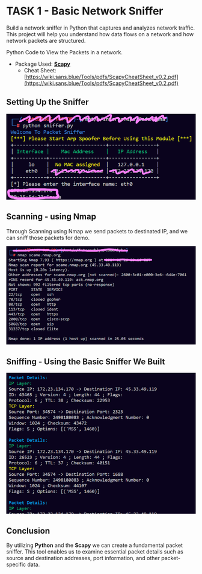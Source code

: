 # TASK 1 - Basic Network Sniffer
Build a network sniffer in Python that captures and analyzes network traffic.<br>
This project will help you understand how data flows on a network and how network packets are structured.

Python Code to View the Packets in a network.<br>
- Package Used: [**Scapy**](https://scapy.net/)<br>
    - Cheat Sheet: [https://wiki.sans.blue/Tools/pdfs/ScapyCheatSheet_v0.2.pdf](https://wiki.sans.blue/Tools/pdfs/ScapyCheatSheet_v0.2.pdf)

## Setting Up the Sniffer

![Sniffer_Setup](Sniffer_Setup.png)

## Scanning - using Nmap
Through Scanning using Nmap we send packets to destinated IP, and we can sniff those packets for demo.

![Scan](Scan.png)

## Sniffing - Using the Basic Sniffer We Built

![Sniff](Sniff.png)

## Conclusion

By utilizing **Python** and the **Scapy** we can create a fundamental packet sniffer. This tool enables us to examine essential packet details such as source and destination addresses, port information, and other packet-specific data.